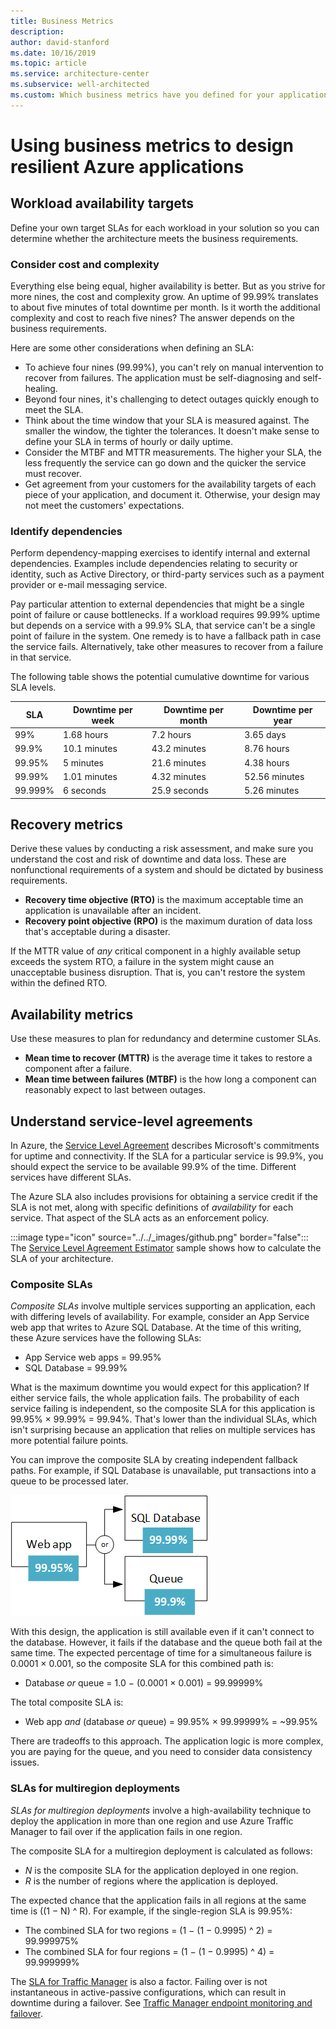 ```yaml
---
title: Business Metrics
description: 
author: david-stanford
ms.date: 10/16/2019
ms.topic: article
ms.service: architecture-center
ms.subservice: well-architected
ms.custom: Which business metrics have you defined for your application? 
---
```


# Using business metrics to design resilient Azure applications

## Workload availability targets

Define your own target SLAs for each workload in your solution so you can determine whether the architecture meets the business requirements.

### Consider cost and complexity

Everything else being equal, higher availability is better. But as you strive for more nines, the cost and complexity grow. An uptime of 99.99% translates to about five minutes of total downtime per month. Is it worth the additional complexity and cost to reach five nines? The answer depends on the business requirements.

Here are some other considerations when defining an SLA:

- To achieve four nines (99.99%), you can't rely on manual intervention to recover from failures. The application must be self-diagnosing and self-healing.
- Beyond four nines, it's challenging to detect outages quickly enough to meet the SLA.
- Think about the time window that your SLA is measured against. The smaller the window, the tighter the tolerances. It doesn't make sense to define your SLA in terms of hourly or daily uptime.
- Consider the MTBF and MTTR measurements. The higher your SLA, the less frequently the service can go down and the quicker the service must recover.
- Get agreement from your customers for the availability targets of each piece of your application, and document it. Otherwise, your design may not meet the customers' expectations.

### Identify dependencies

Perform dependency-mapping exercises to identify internal and external dependencies. Examples include dependencies relating to security or identity, such as Active Directory, or third-party services such as a payment provider or e-mail messaging service.

Pay particular attention to external dependencies that might be a single point of failure or cause bottlenecks. If a workload requires 99.99% uptime but depends on a service with a 99.9% SLA, that service can't be a single point of failure in the system. One remedy is to have a fallback path in case the service fails. Alternatively, take other measures to recover from a failure in that service.

The following table shows the potential cumulative downtime for various SLA levels.

| **SLA** | **Downtime per week** | **Downtime per month** | **Downtime per year** |
|---------|-----------------------|------------------------|-----------------------|
| 99%     | 1.68 hours            | 7.2 hours              | 3.65 days             |
| 99.9%   | 10.1 minutes          | 43.2 minutes           | 8.76 hours            |
| 99.95%  | 5 minutes             | 21.6 minutes           | 4.38 hours            |
| 99.99%  | 1.01 minutes          | 4.32 minutes           | 52.56 minutes         |
| 99.999% | 6 seconds             | 25.9 seconds           | 5.26 minutes          |

## Recovery metrics

Derive these values by conducting a risk assessment, and make sure you understand the cost and risk of downtime and data loss. These are nonfunctional requirements of a system and should be dictated by business requirements.

- **Recovery time objective (RTO)** is the maximum acceptable time an application is unavailable after an incident.
- **Recovery point objective (RPO)** is the maximum duration of data loss that's acceptable during a disaster.

If the MTTR value of *any* critical component in a highly available setup exceeds the system RTO, a failure in the system might cause an unacceptable business disruption. That is, you can't restore the system within the defined RTO.

## Availability metrics

Use these measures to plan for redundancy and determine customer SLAs.

- **Mean time to recover (MTTR)** is the average time it takes to restore a component after a failure.
- **Mean time between failures (MTBF)** is the how long a component can reasonably expect to last between outages.

## Understand service-level agreements

In Azure, the [Service Level Agreement](https://azure.microsoft.com/support/legal/sla/) describes Microsoft's commitments for uptime and connectivity. If the SLA for a particular service is 99.9%, you should expect the service to be available 99.9% of the time. Different services have different SLAs.

The Azure SLA also includes provisions for obtaining a service credit if the SLA is not met, along with specific definitions of *availability* for each service. That aspect of the SLA acts as an enforcement policy.

:::image type="icon" source="../../_images/github.png" border="false"::: The [Service Level Agreement Estimator](https://github.com/mspnp/samples/tree/master/Reliability/SLAEstimator) sample shows how to calculate the SLA of your architecture. 

### Composite SLAs

*Composite SLAs* involve multiple services supporting an application, each with differing levels of availability. For example, consider an App Service web app that writes to Azure SQL Database. At the time of this writing, these Azure services have the following SLAs:

- App Service web apps = 99.95%
- SQL Database = 99.99%

What is the maximum downtime you would expect for this application? If either service fails, the whole application fails. The probability of each service failing is independent, so the composite SLA for this application is 99.95% × 99.99% = 99.94%. That's lower than the individual SLAs, which isn't surprising because an application that relies on multiple services has more potential failure points.

You can improve the composite SLA by creating independent fallback paths. For example, if SQL Database is unavailable, put transactions into a queue to be processed later.

![Composite SLA](../../framework/_images/composite-sla.png)

With this design, the application is still available even if it can't connect to the database. However, it fails if the database and the queue both fail at the same time. The expected percentage of time for a simultaneous failure is 0.0001 × 0.001, so the composite SLA for this combined path is:

- Database *or* queue = 1.0 − (0.0001 × 0.001) = 99.99999%

The total composite SLA is:

- Web app *and* (database *or* queue) = 99.95% × 99.99999% = \~99.95%

There are tradeoffs to this approach. The application logic is more complex, you are paying for the queue, and you need to consider data consistency issues.

### SLAs for multiregion deployments

*SLAs for multiregion deployments* involve a high-availability technique to deploy the application in more than one region and use Azure Traffic Manager to fail over if the application fails in one region.

The composite SLA for a multiregion deployment is calculated as follows:

- *N* is the composite SLA for the application deployed in one region.
- *R* is the number of regions where the application is deployed.

The expected chance that the application fails in all regions at the same time is ((1 − N) \^ R). For example, if the single-region SLA is 99.95%:

- The combined SLA for two regions = (1 − (1 − 0.9995) \^ 2) = 99.999975%
- The combined SLA for four regions =  (1 − (1 − 0.9995) \^ 4)  = 99.999999%

The [SLA for Traffic Manager](https://azure.microsoft.com/support/legal/sla/traffic-manager/v1_0/) is also a factor. Failing over is not instantaneous in active-passive configurations, which can result in downtime during a failover. See [Traffic Manager endpoint monitoring and failover](/azure/traffic-manager/traffic-manager-monitoring).